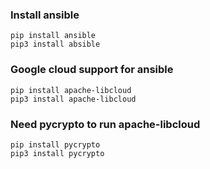 

### Install ansible

```shell
pip install ansible
pip3 install absible
```

### Google cloud support for ansible

```shell
pip install apache-libcloud
pip3 install apache-libcloud
```

### Need pycrypto to run apache-libcloud

```shell
pip install pycrypto
pip3 install pycrypto
```
